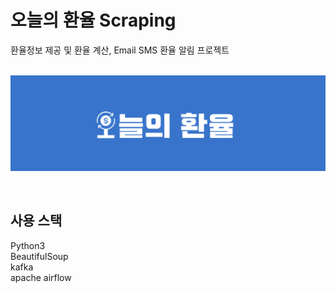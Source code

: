 # 오늘의 환율 Scraping                              

환율정보 제공 및 환율 계산, Email SMS 환율 알림 프로젝트 
<br/>
<br/>
<p align="center">
<img width="1000" alt="image" src="https://github.com/ShinSeoY/myBatch/blob/main/img/banner.png" />
</p>
<br/>

## 사용 스택
Python3 <br/>
BeautifulSoup <br/>
kafka <br/>
apache airflow <br/>

